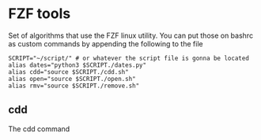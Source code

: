# FZF tools

Set of algorithms that use the FZF linux utility. You can put those on bashrc as custom commands by appending the following to the file

```shell
SCRIPT="~/script/" # or whatever the script file is gonna be located
alias dates="python3 $SCRIPT./dates.py"
alias cdd="source $SCRIPT./cdd.sh"
alias open="source $SCRIPT./open.sh"
alias rmv="source $SCRIPT./remove.sh"
```



## cdd

The cdd command 
